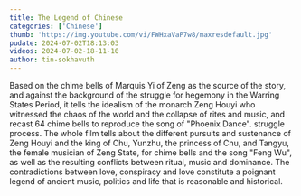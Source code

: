 ```yaml
---
title: The Legend of Chinese
categories: ['Chinese']
thumb: 'https://img.youtube.com/vi/FWHxaVaP7w8/maxresdefault.jpg'
pudate: 2024-07-02T18:13:03
videos: 2024-07-02-18-11-10
author: tin-sokhavuth
---
```

Based on the chime bells of Marquis Yi of Zeng as the source of the story, and against the background of the struggle for hegemony in the Warring States Period, it tells the idealism of the monarch Zeng Houyi who witnessed the chaos of the world and the collapse of rites and music, and recast 64 chime bells to reproduce the song of "Phoenix Dance". struggle process. The whole film tells about the different pursuits and sustenance of Zeng Houyi and the king of Chu, Yunzhu, the princess of Chu, and Tangyu, the female musician of Zeng State, for chime bells and the song "Feng Wu", as well as the resulting conflicts between ritual, music and dominance. The contradictions between love, conspiracy and love constitute a poignant legend of ancient music, politics and life that is reasonable and historical.